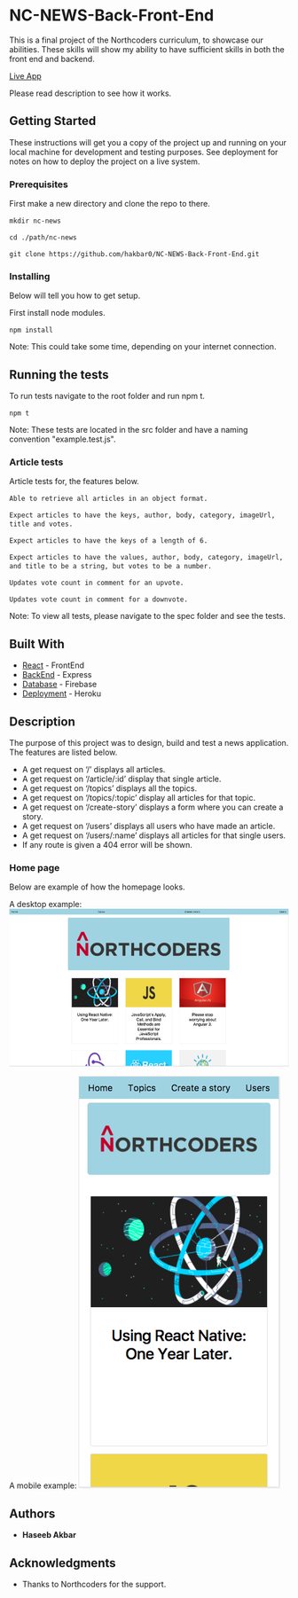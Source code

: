 # NC-NEWS-Back-Front-End

This is a final project of the Northcoders curriculum, to showcase our abilities. These skills will show my ability to have sufficient skills in both the front end and backend.

[Live App](https://nc-news-test-2.herokuapp.com/)

Please read description to see how it works.

## Getting Started

These instructions will get you a copy of the project up and running on your local machine for development and testing purposes. See deployment for notes on how to deploy the project on a live system.

### Prerequisites

First make a new directory and clone the repo to there. 

```
mkdir nc-news
```

```
cd ./path/nc-news
```

```
git clone https://github.com/hakbar0/NC-NEWS-Back-Front-End.git
```

### Installing

Below will tell you how to get setup.

First install node modules.

```
npm install
```

Note: This could take some time, depending on your internet connection.

## Running the tests

To run tests navigate to the root folder and run npm t.

```
npm t
```
Note: These tests are located in the src folder and have a naming convention "example.test.js".

### Article tests

Article tests for, the features below. 

```
Able to retrieve all articles in an object format.
```

```
Expect articles to have the keys, author, body, category, imageUrl, title and votes.
```

```
Expect articles to have the keys of a length of 6.
```

```
Expect articles to have the values, author, body, category, imageUrl, and title to be a string, but votes to be a number.
```

```
Updates vote count in comment for an upvote.
```

```
Updates vote count in comment for a downvote.
```

Note: To view all tests, please navigate to the spec folder and see the tests.

## Built With

* [React](https://reactjs.org) - FrontEnd
* [BackEnd](https://expressjs.com) - Express
* [Database](https://firebase.google.com) - Firebase
* [Deployment](https://dashboard.heroku.com/login) - Heroku

## Description

The purpose of this project was to design, build and test a news application. The features are listed below.

* 	A get request on ‘/’ displays all articles.
* 	A get request on ‘/article/:id’ display that single article.
* 	A get request on ‘/topics’ displays all the topics.
* 	A get request on ‘/topics/:topic’ display all articles for that topic.
* 	A get request on ‘/create-story’ displays a form where you can create a story. 
* 	A get request on ‘/users’ displays all users who have made an article.
* 	A get request on ‘/users/:name’ displays all articles for that single users.
* 	If any route is given a 404 error will be shown.

### Home page

Below are example of how the homepage looks.

A desktop example: ![alt text](/Images/hdArticle.png)

A mobile example: ![alt text](/Images/mobileArticle.png)

## Authors

* **Haseeb Akbar**

## Acknowledgments

* Thanks to Northcoders for the support.